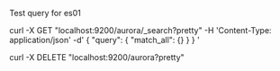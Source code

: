 


Test query for es01

curl -X GET "localhost:9200/aurora/_search?pretty" -H 'Content-Type: application/json' -d'
{
  "query": { "match_all": {} }
}
'



curl -X DELETE "localhost:9200/aurora?pretty"
